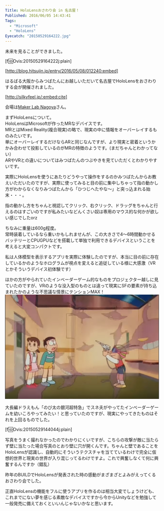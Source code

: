 ```yaml
---
Title: HoloLensおさわり会 in 名古屋！
Published: 2016/06/05 14:43:41
Tags:
  - "Microsoft"
  - "HoloLens"
Eyecatch: "20150529164222.jpg"
---
```

未来を見ることができました。  

[f:id:Ovis:20150529164222j:plain]

[http://blog.hitsujin.jp/entry/2016/05/08/012240:embed]

はるばる大阪からみつばたんにお越しいただいて名古屋でHoloLensをおさわりする会が開催されました。  

[http://silkyfeel.jp/:embed:cite]

会場は[Maker Lab Nagoya](http://makerlab.jp/)さん。  



まずHoloLensについて。  
HoloLensはMicrosoftが作ったMRなデバイスです。  
MRとはMixed Reality(複合現実)の略で、現実の中に情報をオーバーレイするものみたいです。  
単にオーバーレイするだけならARと同じなんですが、より現実と密着というかかみ合わせて投影しているのがMRの特徴のようです。(まだちゃんとわかってない）  
ARやVRとの違いについてはみつばたんのつぶやきを見ていただくとわかりやすいです。  

<?# Twitter 734997155543277568 /?>

実際にHoloLensを使うにあたりどうやって操作をするのかみつばたんからお教えいただいたのですが、実際に使ってみると目の前に集中しちゃって指の動かし方がわからなくなりみつばたんから「ひつじへたやな～」と突っ込まれる始末・・・。  

指の動かし方をちゃんと視認してクリック、右クリック、ドラッグをちゃんと行えるのはすごいのですが私みたいなどんくさい奴は専用のマウス的な何かが欲しい感じでしたorz  

ちなみに重量は600g程度。  
常時装着しているなら重いかもしれませんが、この大きさで4～6時間動かせるバッテリーとCPUGPUなどを搭載して単独で利用できるデバイスということを考えると大変コンパクトです。  

私は人体模型を表示するアプリを実際に体験したのですが、本当に目の前に存在しているかのようなホログラムが視点を変えると追従している様に大感激（VRとかそういうデバイス初体験です）  

ほかの方がやられていたインベーダーゲーム的なものをプロジェクター越しに見ていたのですが、VRのような没入型のものとは違って現実にSFの要素が持ち込まれたかのような不思議な情景にテンションMAX！  
![](20160605143235.png)   

大長編ドラえもん「のび太の銀河超特急」でスネ夫がやってたインベーダーゲームを幼いころやってみたい！と思っていたのですが、現実にやってきたものはそれを上回るものでした。  

[f:id:Ovis:20150529144044j:plain]

写真をうまく撮れなかったのでわかりにくいですが、こちらの攻撃が敵に当たらず壁に当たった場合写真のとおり壁に穴が開くんです。ちゃんと壁であることをHoloLensが認識し、自動的にそういうテクスチャを当てているわけで完全に仮想的世界と現実の世界が入り混じってるわけですよ。これで興奮しなくて何に興奮するんですか（錯乱）  

昨年のBUILDでHoloLensが発表された時の感動がまざまざとよみがえってくるおさわり会でした。  

正直HoloLensの機能をフルに使うアプリを作るのは相当大変でしょうけども、これまでにない夢を感じる素敵なデバイスですから今からUnityなどを勉強して一般発売に備えておくといいんじゃないかなと思います。  



